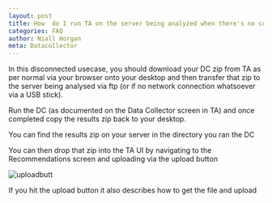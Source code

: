 ```yaml
---
layout: post
title: How  do I run TA on the server being analyzed when there's no connection back to ICP hosting the TA?
categories: FAQ
author: Niall Horgan
meta: Datacollector
---
```


In this disconnected usecase, you should  download your DC zip from TA as per normal via your browser onto your desktop and then transfer that zip to the server being analysed via ftp (or if no network connection whatsoever via a USB stick). 

Run the DC (as documented on the Data Collector screen in TA) and once completed copy the results zip back to your desktop. 

You can find the results zip on your server in the directory you ran the DC

You can then drop that zip into the TA UI by navigating to the Recommendations screen and uploading via the upload button 

![uploadbutt](/assets/uploadbutt.png)

If you hit the upload button it also describes how to get the file and upload
